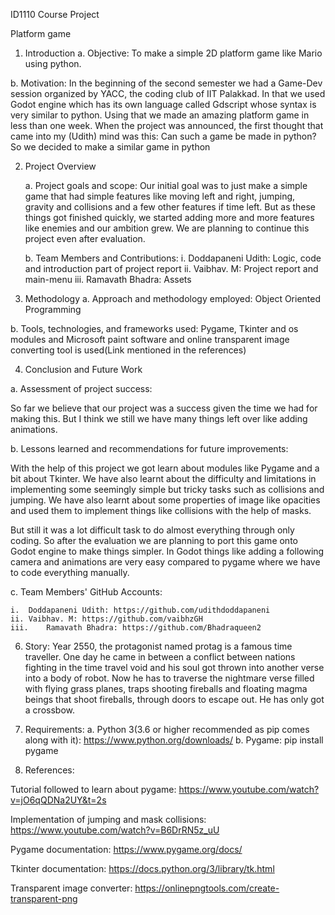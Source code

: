 ID1110 Course Project

Platform game

1.	Introduction
a.	Objective: To make a simple 2D platform game like Mario using python.

b.	Motivation: In the beginning of the second semester we had a Game-Dev session organized by YACC, the coding club of IIT Palakkad. In that we used Godot engine which has its own language called Gdscript whose syntax is very similar to python. Using that we made an amazing platform game in less than one week. When the project was announced, the first thought that came into my (Udith) mind was this: Can such a game be made in python? So we decided to make a similar game in python


2.	Project Overview

    a.	Project goals and scope: Our initial goal was to just make a simple game that had simple features like moving left and       right, jumping, gravity and collisions and a few other features if time left. But as these things got finished quickly, we       started adding more and more features like enemies and our ambition grew. We are planning to continue this project even after     evaluation.



    b.	Team Members and Contributions:
        i.	Doddapaneni Udith: Logic, code and introduction part of project report
        ii.	Vaibhav. M: Project report and main-menu
        iii.	Ramavath Bhadra: Assets

3.	Methodology
  a.	Approach and methodology employed: Object Oriented Programming

  b.	Tools, technologies, and frameworks used: Pygame, Tkinter and os modules and Microsoft paint software and online                 transparent image converting tool is used(Link mentioned in the references)


4.	Conclusion and Future Work

a.	Assessment of project success: 

So far we believe that our project was a success given the time we had for making this. But I think we still we have many things left over like adding animations.

b.	Lessons learned and recommendations for future improvements:

With the help of this project we got learn about modules like Pygame and a bit about Tkinter.  We have also learnt about the difficulty and limitations in implementing some seemingly simple but tricky tasks such as collisions and jumping. We have also learnt about some properties of image like opacities and used them to implement things like collisions with the help of masks.

But still it was a lot difficult task to do almost everything through only coding. So after the evaluation we are planning to port this game onto Godot engine to make things simpler. In Godot things like adding a following camera and animations are very easy compared to pygame where we have to code everything manually.

c.	Team Members' GitHub Accounts:

    i.	Doddapaneni Udith: https://github.com/udithdoddapaneni
    ii.	Vaibhav. M: https://github.com/vaibhzGH
    iii.	Ramavath Bhadra: https://github.com/Bhadraqueen2
    
6. Story: Year 2550, the protagonist named protag is a famous time traveller. One day he came in between a conflict between nations fighting in the time travel void and his soul got thrown into another verse into a body of robot. Now he has to traverse the nightmare verse filled with flying grass planes, traps shooting fireballs and floating magma beings that shoot fireballs, through doors to escape out. He has only got a crossbow.

7. Requirements:
    a. Python 3(3.6 or higher recommended as pip comes along with it): https://www.python.org/downloads/
    b. Pygame: pip install pygame

8.	References:

Tutorial followed to learn about pygame: https://www.youtube.com/watch?v=jO6qQDNa2UY&t=2s

Implementation of jumping and mask collisions:
https://www.youtube.com/watch?v=B6DrRN5z_uU

Pygame documentation:
https://www.pygame.org/docs/

Tkinter documentation:
https://docs.python.org/3/library/tk.html

Transparent image converter:
https://onlinepngtools.com/create-transparent-png

